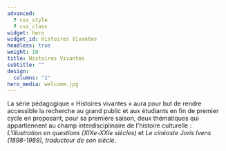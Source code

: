 ```yaml
---
advanced:
  ? css_style
  ? css_class
widget: hero
widget_id: Histoires Vivantes
headless: true
weight: 10
title: Histoires Vivantes
subtitle: ""
design:
  columns: "1"
hero_media: welcome.jpg
---
```

La série pédagogique « Histoires vivantes » aura pour but de rendre accessible la recherche au grand public et aux étudiants en fin de premier cycle en proposant, pour sa première saison, deux thématiques qui appartiennent au champ interdisciplinaire de l'histoire culturelle : *L'illustration en questions (XIXe-XXIe siècles)* et *Le cinéaste Joris Ivens (1898-1989), traducteur de son siècle*.